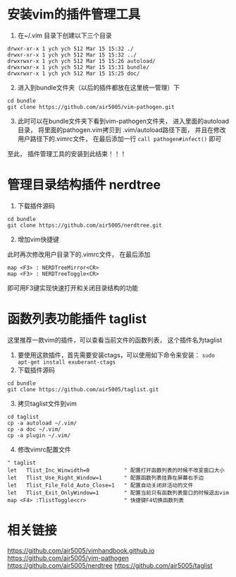 # 安装vim的插件管理工具
1. 在~/.vim 目录下创建以下三个目录
```
drwxr-xr-x 1 ych ych 512 Mar 15 15:32 ./
drwxr-xr-x 1 ych ych 512 Mar 15 15:32 ../
drwxrwxr-x 1 ych ych 512 Mar 15 15:26 autoload/
drwxrwxr-x 1 ych ych 512 Mar 15 15:31 bundle/
drwxrwxr-x 1 ych ych 512 Mar 15 15:25 doc/
```

2. 进入到bundle文件夹（以后的插件都放在这里统一管理）下
```
cd bundle
git clone https://github.com/air5005/vim-pathogen.git
```

3. 此时可以在bundle文件夹下看到vim-pathogen文件夹， 
进入里面的autoload目录， 将里面的pathogen.vim拷贝到 .vim/autoload路径下面， 
并且在修改用户路径下的.vimrc文件， 在最后添加一行 `call pathogen#infect()` 即可

至此， 插件管理工具的安装到此结束！！！

# 管理目录结构插件 nerdtree 
1. 下载插件源码
```
cd bundle
git clone https://github.com/air5005/nerdtree.git
```
2. 增加vim快捷键

此时再次修改用户目录下的.vimrc文件， 在最后添加
```
map <F3> : NERDTreeMirror<CR>
map <F3> : NERDTreeToggle<CR>
```
即可用F3键实现快速打开和关闭目录结构的功能

# 函数列表功能插件 taglist 
这里推荐一款vim的插件，可以查看当前文件的函数列表， 这个插件名为taglist
1. 要使用这款插件，首先需要安装ctags，可以使用如下命令来安装：
`sudo apt-get install exuberant-ctags`
2. 下载插件源码
```
cd bundle
git clone https://github.com/air5005/taglist.git
```
3. 拷贝taglist文件到vim
```
cd taglist
cp -a autoload ~/.vim/
cp -a doc ~/.vim/
cp -a plugin ~/.vim/
```
4. 修改vimrc配置文件
```
" taglist
let   Tlist_Inc_Winwidth=0           " 配置打开函数列表的时候不改变窗口大小
let   Tlist_Use_Right_Window=1       " 配置函数列表挂靠在屏幕右手边
let   Tlist_File_Fold_Auto_Close=1   " 配置自动关闭非活动的文件
let   Tlist_Exit_OnlyWindow=1        " 配置当前只有函数列表窗口的时候退出vim
map <F4> :TlistToggle<cr>            " 快捷键F4切换函数列表
```

# 相关链接
https://github.com/air5005/vimhandbook.github.io
https://github.com/air5005/vim-pathogen
https://github.com/air5005/nerdtree
https://github.com/air5005/taglist
